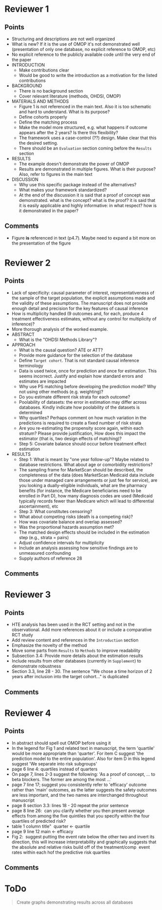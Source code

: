 # Reviewer 1
## Points
  - Structuring and descriptions are not well organized
  - What is new? If it is the use of OMOP it's not demonstrated
    well (presentation of only one database, no explicit reference
    to OMOP, etc)
  - No explicit reference to the publicly available code until the
    very end of the paper
  - INTRODUCTION
    - Make contributions clear
    - Would be good to write the introduction as a motivation for
      the listed contributions
  - BACKGROUND
    - There is no background section
    - Cover relevant literature (methods, OHDSI, OMOP)
  - MATERIALS AND METHODS
    - Figure 1 is not referenced in the main text. Also it is 
      too schematic and hard to understand. What is its purpose?
    - Define cohorts properly
    - Define the matching process
    - Make the model more structured, e.g. what happens if outcome
      appears after the 2 years? Is there this flexibility?
    - The framework uses a case-control (??) design. Make clear
      that this the desired setting.
    - There should be an `Evaluation` section coming before the
      `Results` section
  - RESULTS
    - The example doesn't demonstrate the power of OMOP
    - Results are demonstrated in multiple figures. What is their
      purpose? Also, refer to figures in the main text
  - DISCUSSION
    - Why use this specific package instead of the alternatives?
    - What makes your framework standardized?
    - At the end of the discussion it is said that a proof of concept 
      was demonstrated. what is the concept? what is the proof? it is 
      said that it is easily applicable and highly informative: in 
      what respect? how is it demonstrated in the paper?
## Comments
  - Figure **is** referenced in text (p4.7). Maybe need to expand a bit
    more on the presentation of the figure

# Reviewer 2
## Points
  - Lack of specificity: causal parameter of interest, 
    representativeness of the sample of the target population,
    the explicit assumptions made and the validity of these assumptions.
    The manuscript does not provide enough detail and precision for 
    the key features of causal inference
  - How is multiplicity handled (9 outcomes and, for each, produce 4 
    treatment effectiveness estimates, without any control for 
    multiplicity of inference)?
  - More thorough analysis of the worked example.
  - ABSTRACT
    - What is the "OHDSI Methods Library"?
  - APPROACH
    - What is the causal question? ATE or ATT?
    - Provide more guidance for the selection of the database
    - Define `Target cohort`. That is not standard causal inference
      terminology
    - Data is used twice, once for prediction and once for estimation.
      This seems incorrect. Justify and explain how standard errors and
      estimates are impacted
    - Why use PS matching before developing the prediction model? Why
      not using other methods (e.g. weighting)?
    - Do you estimate different risk strata for each outcome?
    - Poolability of datasets: the error in estimation may 
      differ across databases. Kindly indicate how poolability 
      of the datasets is determined
    - Why quartiles? Perhaps comment on how much variation in 
      the predictions is required to create a fixed number of risk 
      strata
    - Are you re-estimating the propensity score again, within each 
      stratum? Please provide justification, How does this impact the 
      estimator (that is, two design effects of matching)?
    - Step 5: Covariate balance should occur before treatment effect
      estimation
  - RESULTS
    - Step 1: What is meant by "one year follow-up"? Maybe related to
      database restrictions. What about age or comorbidity restrictions?
    - The sampling frame for MarketScan should be described, the 
      completeness of the data (does MarketScan Medicaid data 
      include those under managed care arrangements or just fee 
      for service), are you looking a dually-eligible individuals, 
      what are the pharmacy benefits (for instance, the Medicare 
      beneficiaries need to be enrolled in Part D), how many 
      diagnosis codes are used (Medicaid typically records fewer 
      than Medicare which will lead to differential ascertainment), etc
    - Step 3: What constitutes censoring?
    - What about competing risks (death is a competing risk)?
    - How was covariate balance and overlap assessed?
    - Was the proportional hazards assumption met?
    - The matched design effects should be included in the estimation 
      step (e.g., strata = pairs)
    - Adjust confidence intervals for multiplicity
    - Include an analysis assessing how sensitive findings are to 
      unmeasured confounding
    - Supply authors of reference 28

## Comments

# Reviewer 3
## Points
  - HTE analysis has been used in the RCT setting and not in the
    observational. Add more references about it or include a
    comparative RCT study
  - Add review content and references in the `Introduction` section
  - Emphasize the novelty of the method
  - Move some parts from `Results` to `Methods` to improve readability
  - Subsection 3.4: Provide more details about the estimation results
  - Include results from other databases (currently in `Supplement`)
    to demonstrate robustness
  - Section 3.3, line 28 - 30. The sentence "We chose a time horizon 
    of 2 years after inclusion into the target cohort…" is duplicated
## Comments

# Reviewer 4
## Points
  -  In abstract should spell out OMOP before using it
  -  In the legend for Fig 1 and related text in manuscript, the term 
     'quartile' would be more appropriate than 'quarter'. For item C 
     suggest 'the prediction model to the entire population'. Also for 
     item D in this legend suggest 'We separate into risk subgroups'
  - page 6 line 4: quartiles instead of quarters
  - On page 7, lines 2-3 suggest the following: 'As a proof of 
    concept, ... to beta blockers. The former are among the most ...'
  - page 7 line 17; suggest you consistently refer to 'efficacy' 
    outcome rather than 'main' outcomes, as the latter suggests the 
    safety outcomes are less important, and the two names are 
    interchanged throughout manuscript
  - page 8 section 3.3: lines 18 - 20 repeat the prior sentence
  - page 8 line 26:  can you clarify whether you then present average 
    effects from among the five quintiles that you specify within the 
    four quartiles of predicted risk?
  - table 1 column title"  quarter <- quartile
  - page 9 line 12 main <- efficacy
  - Fig 2:  suggest putting the event rate below the other two and 
    invert its direction, this will increase interpretability and 
    graphically suggests that the absolute and relative risks build 
    off of the treatment/comp  event rates within each hof the 
    predictive risk quartiles
## Comments
# ToDo
  > Create graphs demonstrating results across all databases
